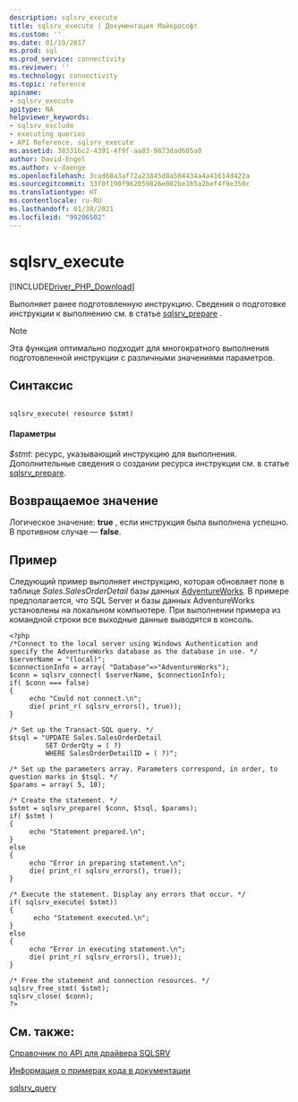 ```yaml
---
description: sqlsrv_execute
title: sqlsrv_execute | Документация Майкрософт
ms.custom: ''
ms.date: 01/19/2017
ms.prod: sql
ms.prod_service: connectivity
ms.reviewer: ''
ms.technology: connectivity
ms.topic: reference
apiname:
- sqlsrv_execute
apitype: NA
helpviewer_keywords:
- sqlsrv_exclude
- executing queries
- API Reference, sqlsrv_execute
ms.assetid: 38331bc2-4391-4f9f-aa83-9873dad605a0
author: David-Engel
ms.author: v-daenge
ms.openlocfilehash: 3cad68a3af72a23845d8a584434a4a41614d422a
ms.sourcegitcommit: 33f0f190f962059826e002be165a2bef4f9e350c
ms.translationtype: HT
ms.contentlocale: ru-RU
ms.lasthandoff: 01/30/2021
ms.locfileid: "99206502"
---
```

# <a name="sqlsrv_execute"></a>sqlsrv_execute
[!INCLUDE[Driver_PHP_Download](../../includes/driver_php_download.md)]

Выполняет ранее подготовленную инструкцию. Сведения о подготовке инструкции к выполнению см. в статье [sqlsrv_prepare](../../connect/php/sqlsrv-prepare.md) .  
  
> [!NOTE]  
> Эта функция оптимально подходит для многократного выполнения подготовленной инструкции с различными значениями параметров.  
  
## <a name="syntax"></a>Синтаксис  
  
```  
  
sqlsrv_execute( resource $stmt)  
```  
  
#### <a name="parameters"></a>Параметры  
*$stmt*: ресурс, указывающий инструкцию для выполнения. Дополнительные сведения о создании ресурса инструкции см. в статье [sqlsrv_prepare](../../connect/php/sqlsrv-prepare.md).  
  
## <a name="return-value"></a>Возвращаемое значение  
Логическое значение: **true** , если инструкция была выполнена успешно. В противном случае — **false**.  
  
## <a name="example"></a>Пример  
Следующий пример выполняет инструкцию, которая обновляет поле в таблице *Sales.SalesOrderDetail* базы данных [AdventureWorks](https://github.com/Microsoft/sql-server-samples/tree/master/samples/databases/adventure-works). В примере предполагается, что SQL Server и базы данных AdventureWorks установлены на локальном компьютере. При выполнении примера из командной строки все выходные данные выводятся в консоль.  
  
```  
<?php  
/*Connect to the local server using Windows Authentication and  
specify the AdventureWorks database as the database in use. */  
$serverName = "(local)";  
$connectionInfo = array( "Database"=>"AdventureWorks");  
$conn = sqlsrv_connect( $serverName, $connectionInfo);  
if( $conn === false)  
{  
     echo "Could not connect.\n";  
     die( print_r( sqlsrv_errors(), true));  
}  
  
/* Set up the Transact-SQL query. */  
$tsql = "UPDATE Sales.SalesOrderDetail   
         SET OrderQty = ( ?)   
         WHERE SalesOrderDetailID = ( ?)";  
  
/* Set up the parameters array. Parameters correspond, in order, to  
question marks in $tsql. */  
$params = array( 5, 10);  
  
/* Create the statement. */  
$stmt = sqlsrv_prepare( $conn, $tsql, $params);  
if( $stmt )  
{  
     echo "Statement prepared.\n";  
}  
else  
{  
     echo "Error in preparing statement.\n";  
     die( print_r( sqlsrv_errors(), true));  
}  
  
/* Execute the statement. Display any errors that occur. */  
if( sqlsrv_execute( $stmt))  
{  
      echo "Statement executed.\n";  
}  
else  
{  
     echo "Error in executing statement.\n";  
     die( print_r( sqlsrv_errors(), true));  
}  
  
/* Free the statement and connection resources. */  
sqlsrv_free_stmt( $stmt);  
sqlsrv_close( $conn);  
?>  
```  
  
## <a name="see-also"></a>См. также:  
[Справочник по API для драйвера SQLSRV](../../connect/php/sqlsrv-driver-api-reference.md)

[Информация о примерах кода в документации](../../connect/php/about-code-examples-in-the-documentation.md)  

[sqlsrv_query](../../connect/php/sqlsrv-query.md)  
  
